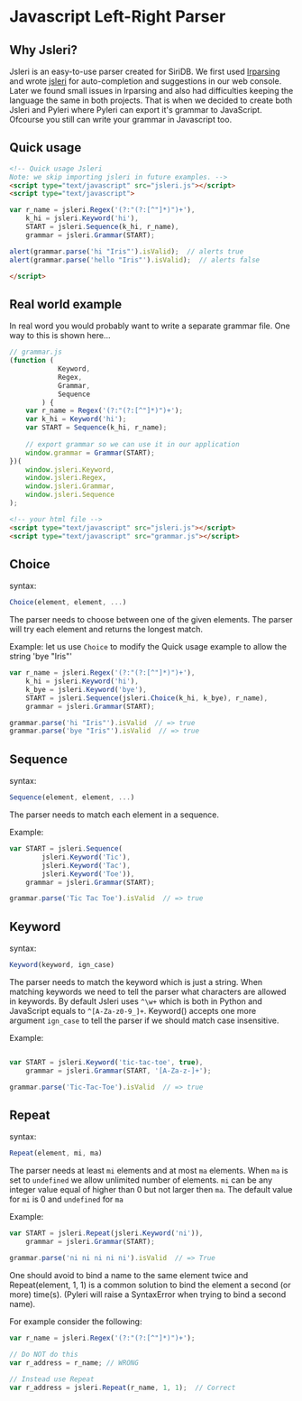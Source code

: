 Javascript Left-Right Parser
============================

Why Jsleri?
-----------
Jsleri is an easy-to-use parser created for SiriDB. We first used [lrparsing](http://lrparsing.sourceforge.net/doc/html/) and wrote [jsleri](https://github.com/transceptor-technology/jsleri) for auto-completion and suggestions in our web console. Later we found small issues in lrparsing and also had difficulties keeping the language the same in both projects. That is when we decided to create both Jsleri and Pyleri where Pyleri can export it's grammar to JavaScript. Ofcourse you still can
write your grammar in Javascript too.


Quick usage
-----------
```html
<!-- Quick usage Jsleri 
Note: we skip importing jsleri in future examples. -->
<script type="text/javascript" src="jsleri.js"></script>
<script type="text/javascript">

var r_name = jsleri.Regex('(?:"(?:[^"]*)")+'),
    k_hi = jsleri.Keyword('hi'),
    START = jsleri.Sequence(k_hi, r_name),
    grammar = jsleri.Grammar(START);

alert(grammar.parse('hi "Iris"').isValid);  // alerts true
alert(grammar.parse('hello "Iris"').isValid);  // alerts false

</script>
```

Real world example
------------------
In real word you would probably want to write a separate grammar file. One way to this is shown here...
```javascript
// grammar.js
(function (
            Keyword,
            Regex,
            Grammar,
            Sequence
        ) {
    var r_name = Regex('(?:"(?:[^"]*)")+');
    var k_hi = Keyword('hi');
    var START = Sequence(k_hi, r_name);
    
    // export grammar so we can use it in our application
    window.grammar = Grammar(START);      
})(
    window.jsleri.Keyword,
    window.jsleri.Regex,
    window.jsleri.Grammar,
    window.jsleri.Sequence
);
```

```html
<!-- your html file -->
<script type="text/javascript" src="jsleri.js"></script>
<script type="text/javascript" src="grammar.js"></script>
```

Choice
------
syntax:
```javascript
Choice(element, element, ...)
```
The parser needs to choose between one of the given elements. The parser will try each element and returns the longest match.

Example: let us use `Choice` to modify the Quick usage example to allow the string 'bye "Iris"'
```javascript
var r_name = jsleri.Regex('(?:"(?:[^"]*)")+'),
    k_hi = jsleri.Keyword('hi'),
    k_bye = jsleri.Keyword('bye'),
    START = jsleri.Sequence(jsleri.Choice(k_hi, k_bye), r_name),
    grammar = jsleri.Grammar(START);

grammar.parse('hi "Iris"').isValid  // => true
grammar.parse('bye "Iris"').isValid  // => true    
```

Sequence
--------
syntax:
```javascript
Sequence(element, element, ...)
```
The parser needs to match each element in a sequence.

Example:
```javascript
var START = jsleri.Sequence(
        jsleri.Keyword('Tic'), 
        jsleri.Keyword('Tac'), 
        jsleri.Keyword('Toe')),
    grammar = jsleri.Grammar(START);

grammar.parse('Tic Tac Toe').isValid  // => true
```

Keyword
-------
syntax:
```javascript
Keyword(keyword, ign_case)
```
The parser needs to match the keyword which is just a string. When matching keywords we need to tell the parser what characters are allowed in keywords. By default Jsleri uses `^\w+` which is both in Python and JavaScript equals to `^[A-Za-z0-9_]+`. Keyword() accepts one more argument `ign_case` to tell the parser if we should match case insensitive.

Example:

```javascript

var START = jsleri.Keyword('tic-tac-toe', true),
    grammar = jsleri.Grammar(START, '[A-Za-z-]+');

grammar.parse('Tic-Tac-Toe').isValid  // => true
```

Repeat
------
syntax:
```javascript
Repeat(element, mi, ma)
```
The parser needs at least `mi` elements and at most `ma` elements. When `ma` is set to `undefined` we allow unlimited number of elements. `mi` can be any integer value equal of higher than 0 but not larger then `ma`. The default value for `mi` is 0 and `undefined` for `ma`

Example:
```javascript
var START = jsleri.Repeat(jsleri.Keyword('ni')),
    grammar = jsleri.Grammar(START);

grammar.parse('ni ni ni ni ni').isValid  // => True
```

One should avoid to bind a name to the same element twice and Repeat(element, 1, 1) is a common solution to bind the element a second (or more) time(s). (Pyleri will raise a SyntaxError when trying to bind a second name).

For example consider the following:
```javascript
var r_name = jsleri.Regex('(?:"(?:[^"]*)")+');

// Do NOT do this
var r_address = r_name; // WRONG
    
// Instead use Repeat
var r_address = jsleri.Repeat(r_name, 1, 1);  // Correct
```
